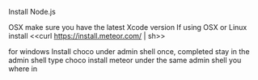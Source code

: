 Install Node.js

OSX make sure you have the latest Xcode version
If using OSX or Linux install <<curl https://install.meteor.com/ | sh>> 

for windows Install choco under admin shell once, completed stay in the admin shell
type choco install meteor under the same admin shell you where in